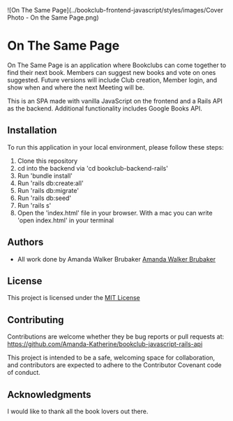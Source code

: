 ![On The Same Page](../bookclub-frontend-javascript/styles/images/Cover Photo - On the Same Page.png)
# On The Same Page 

On The Same Page is an application where Bookclubs can come together to find their next book. Members can suggest new books and vote on ones suggested.  Future versions will include Club creation, Member login, and show when and where the next Meeting will be. 

This is an SPA made with vanilla JavaScript on the frontend and a Rails API as the backend.  Additional functionality includes Google Books API. 

## Installation

To run this application in your local environment, please follow these steps:

1. Clone this repository
2. cd into the backend via 'cd bookclub-backend-rails'
3. Run 'bundle install'
4. Run 'rails db:create:all'
5. Run 'rails db:migrate'
6. Run 'rails db:seed'
7. Run 'rails s'
8. Open the 'index.html' file in your browser. With a mac you can write 'open index.html' in your terminal

## Authors

* All work done by Amanda Walker Brubaker [Amanda Walker Brubaker](https://github.com/Amanda-Katherine)

## License

This project is licensed under the [MIT License](https://opensource.org/licenses/MIT)

## Contributing

Contributions are welcome whether they be bug reports or pull requests at: https://github.com/Amanda-Katherine/bookclub-javascript-rails-api

This project is intended to be a safe, welcoming space for collaboration, and contributors are expected to adhere to the Contributor Covenant code of conduct.

## Acknowledgments

I would like to thank all the book lovers out there.
